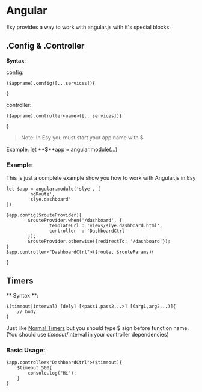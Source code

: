 # Angular
Esy provides a way to work with angular.js with it's special blocks.

## .Config & .Controller
**Syntax**:

config:
```
($appname).config([...services]){

}
```
controller:
```
($appname).controller<name>([...services]){

}
```

> Note: In Esy you must start your app name with $

Example:
let **$**app = angular.module(...)

### Example
This is just a complete example show you how to work with Angular.js in Esy
```esy
let $app = angular.module('slye', [
        'ngRoute',
        'slye.dashboard'
]);

$app.config($routeProvider){
        $routeProvider.when('/dashboard', {
                templateUrl : 'views/slye.dashboard.html',
                controller  : 'DashboardCtrl'
        });
        $routeProvider.otherwise({redirectTo: '/dashboard'});
}
$app.controller<"DashboardCtrl">($route, $routeParams){

}
```

## Timers
** Syntax **:
```
$(timeout|interval) [dely] [<pass1,pass2,..>] [(arg1,arg2,..)]{
    // body
}
```
Just like [Normal Timers](./01-timers.md) but you should type $ sign before function name.
(You should use $timeout/$interval in your controller dependencies)
### Basic Usage:
```esy
$app.controller<"DashboardCtrl">($timeout){
    $timeout 500{
        console.log("Hi");
    }
}
```
